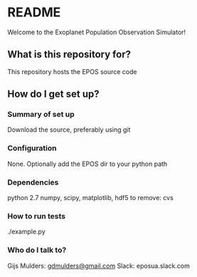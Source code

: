 # README #

Welcome to the Exoplanet Population Observation Simulator!

## What is this repository for? ##

This repository hosts the EPOS source code

## How do I get set up? ##

### Summary of set up ###
Download the source, preferably using git

### Configuration ###
None. Optionally add the EPOS dir to your python path

### Dependencies ###
python 2.7
numpy, scipy, matplotlib, hdf5
to remove: cvs

### How to run tests ###
./example.py

### Who do I talk to? ###
Gijs Mulders: gdmulders@gmail.com
Slack: eposua.slack.com